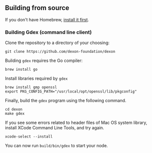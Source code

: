 <!--
## Installing with Homebrew

By far the easiest way to install wiki is to use our
Homebrew tap. If you don't have Homebrew, [install it first](http://brew.sh).

Then run the following commands to add the tap and install `gdex`:

```shell
brew tap dexon-foundation/dexon
brew install dexon
```

You can install the develop branch by running `--devel`:

```shell
brew install dexon --devel
```

After installing, run `gdex account new` to create an account on your node.

You should now be able to run `gdex` and connect to the network.

Make sure to check the different options and commands with `gdex --help`

For options and patches, see: https://github.com/dexon-foundation/homebrew-dexon
-->

## Building from source

If you don't have Homebrew, [install it first](http://brew.sh).

### Building Gdex (command line client)

Clone the repository to a directory of your choosing:

```shell
git clone https://github.com/dexon-foundation/dexon
```

Building `gdex` requires the Go compiler:

```shell
brew install go
```

Install libraries required by `gdex`

```shell
brew install gmp openssl
export PKG_CONFIG_PATH="/usr/local/opt/openssl/lib/pkgconfig"
```

Finally, build the `gdex` program using the following command.
```shell
cd dexon
make gdex
```

If you see some errors related to header files of Mac OS system library, install XCode Command Line Tools, and try again.

```shell
xcode-select --install
```

You can now run `build/bin/gdex` to start your node.
